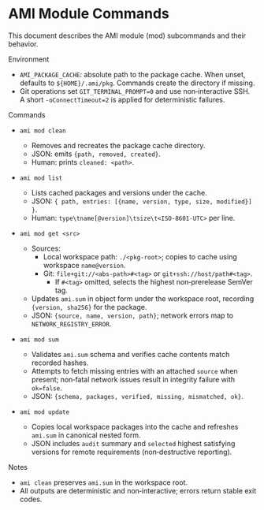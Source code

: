 # AMI Module Commands

This document describes the AMI module (mod) subcommands and their behavior.

Environment
- `AMI_PACKAGE_CACHE`: absolute path to the package cache. When unset, defaults to `${HOME}/.ami/pkg`. Commands create the directory if missing.
- Git operations set `GIT_TERMINAL_PROMPT=0` and use non‑interactive SSH. A short `-oConnectTimeout=2` is applied for deterministic failures.

Commands
- `ami mod clean`
  - Removes and recreates the package cache directory.
  - JSON: emits `{path, removed, created}`.
  - Human: prints `cleaned: <path>`.

- `ami mod list`
  - Lists cached packages and versions under the cache.
  - JSON: `{ path, entries: [{name, version, type, size, modified}] }`.
  - Human: `type\tname[@version]\tsize\t<ISO-8601-UTC>` per line.

- `ami mod get <src>`
  - Sources:
    - Local workspace path: `./<pkg-root>`; copies to cache using workspace `name@version`.
    - Git: `file+git://<abs-path>#<tag>` or `git+ssh://host/path#<tag>`.
      - If `#<tag>` omitted, selects the highest non‑prerelease SemVer tag.
  - Updates `ami.sum` in object form under the workspace root, recording `{version, sha256}` for the package.
  - JSON: `{source, name, version, path}`; network errors map to `NETWORK_REGISTRY_ERROR`.

- `ami mod sum`
  - Validates `ami.sum` schema and verifies cache contents match recorded hashes.
  - Attempts to fetch missing entries with an attached `source` when present; non‑fatal network issues result in integrity failure with `ok=false`.
  - JSON: `{schema, packages, verified, missing, mismatched, ok}`.

- `ami mod update`
  - Copies local workspace packages into the cache and refreshes `ami.sum` in canonical nested form.
  - JSON includes `audit` summary and `selected` highest satisfying versions for remote requirements (non‑destructive reporting).

Notes
- `ami clean` preserves `ami.sum` in the workspace root.
- All outputs are deterministic and non‑interactive; errors return stable exit codes.
